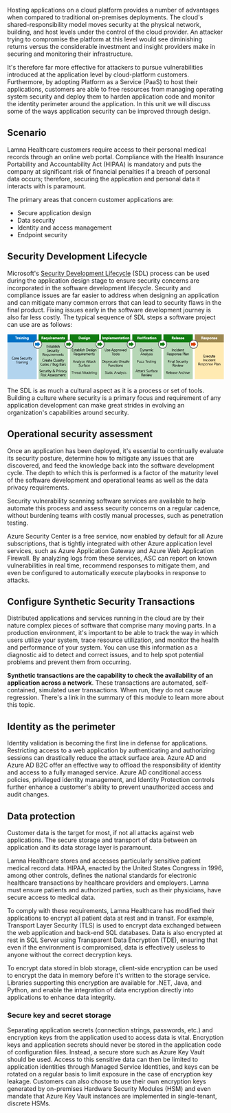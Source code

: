 Hosting applications on a cloud platform provides a number of advantages when compared to traditional on-premises deployments. The cloud's shared-responsibility model moves security at the physical network, building, and host levels under the control of the cloud provider. An attacker trying to compromise the platform at this level would see diminishing returns versus the considerable investment and insight providers make in securing and monitoring their infrastructure.

It's therefore far more effective for attackers to pursue vulnerabilities introduced at the application level by cloud-platform customers. Furthermore, by adopting Platform as a Service (PaaS) to host their applications, customers are able to free resources from managing operating system security and deploy them to harden application code and monitor the identity perimeter around the application. In this unit we will discuss some of the ways application security can be improved through design.

## Scenario

Lamna Healthcare customers require access to their personal medical records through an online web portal. Compliance with the Health Insurance Portability and Accountability Act (HIPAA) is mandatory and puts the company at significant risk of financial penalties if a breach of personal data occurs; therefore, securing the application and personal data it interacts with is paramount.

The primary areas that concern customer applications are:

- Secure application design
- Data security
- Identity and access management
- Endpoint security

## Security Development Lifecycle

Microsoft's [Security Development Lifecycle](https://www.microsoft.com/sdl) (SDL) process can be used during the application design stage to ensure security concerns are incorporated in the software development lifecycle. Security and compliance issues are far easier to address when designing an application and can mitigate many common errors that can lead to security flaws in the final product. Fixing issues early in the software development journey is also far less costly. The typical sequence of SDL steps a software project can use are as follows:

![An illustraton showing the Security development lifecycle](../media/sdl.png)

The SDL is as much a cultural aspect as it is a process or set of tools. Building a culture where security is a primary focus and requirement of any application development can make great strides in evolving an organization's capabilities around security.

<!-- Bear in mind that the migration of un-modified applications (especially COTS procured software systems) will not be able to perform many of the steps listed above.
 -->

## Operational security assessment

Once an application has been deployed, it's essential to continually evaluate its security posture, determine how to mitigate any issues that are discovered, and feed the knowledge back into the software development cycle. The depth to which this is performed is a factor of the maturity level of the software development and operational teams as well as the data privacy requirements.

Security vulnerability scanning software services are available to help automate this process and assess security concerns on a regular cadence, without burdening teams with costly manual processes, such as penetration testing.

Azure Security Center is a free service, now enabled by default for all Azure subscriptions, that is tightly integrated with other Azure application level services, such as Azure Application Gateway and Azure Web Application Firewall. By analyzing logs from these services, ASC can report on known vulnerabilities in real time, recommend responses to mitigate them, and even be configured to automatically execute playbooks in response to attacks.

## Configure Synthetic Security Transactions

Distributed applications and services running in the cloud are by their nature complex pieces of software that comprise many moving parts. In a production environment, it's important to be able to track the way in which users utilize your system, trace resource utilization, and monitor the health and performance of your system. You can use this information as a diagnostic aid to detect and correct issues, and to help spot potential problems and prevent them from occurring.

**Synthetic transactions are the capability to check the availability of an application across a network**. These transactions are automated, self-contained, simulated user transactions. When run, they do not cause regression. There's a link in the summary of this module to learn more about this topic.

<!-- SDL culture
Key Vault / MSI
CSE = App  -> DB & App Storage
Mention approach of code scanning & SDL
Scanning for passwords - Git
 -->

## Identity as the perimeter

Identity validation is becoming the first line in defense for applications. Restricting access to a web application by authenticating and authorizing sessions can drastically reduce the attack surface area. Azure AD and Azure AD B2C offer an effective way to offload the responsibility of identity and access to a fully managed service. Azure AD conditional access policies, privileged identity management, and Identity Protection controls further enhance a customer's ability to prevent unauthorized access and audit changes.

## Data protection

Customer data is the target for most, if not all attacks against web applications. The secure storage and transport of data between an application and its data storage layer is paramount.

Lamna Healthcare stores and accesses particularly sensitive patient medical record data. HIPAA, enacted by the United States Congress in 1996, among other controls, defines the national standards for electronic healthcare transactions by healthcare providers and employers. Lamna must ensure patients and authorized parties, such as their physicians, have secure access to medical data.

To comply with these requirements, Lamna Healthcare has modified their applications to encrypt all patient data at rest and in transit. For example, Transport Layer Security (TLS) is used to encrypt data exchanged between the web application and back-end SQL databases. Data is also encrypted at rest in SQL Server using Transparent Data Encryption (TDE), ensuring that even if the environment is compromised, data is effectively useless to anyone without the correct decryption keys.

To encrypt data stored in blob storage, client-side encryption can be used to encrypt the data in memory before it's written to the storage service. Libraries supporting this encryption are available for .NET, Java, and Python, and enable the integration of data encryption directly into applications to enhance data integrity.

### Secure key and secret storage

Separating application secrets (connection strings, passwords, etc.) and encryption keys from the application used to access data is vital. Encryption keys and application secrets should never be stored in the application code of configuration files. Instead, a secure store such as Azure Key Vault should be used. Access to this sensitive data can then be limited to application identities through Managed Service Identities, and keys can be rotated on a regular basis to limit exposure in the case of encryption key leakage. Customers can also choose to use their own encryption keys generated by on-premises Hardware Security Modules (HSM) and even mandate that Azure Key Vault instances are implemented in single-tenant, discrete HSMs.

<!-- ### Secure and immutable file storage

All Azure storage accounts are encrypted by default using Microsoft managed keys. Azure customers also have the ability to use their own encryption keys (BYOK) to encrypt blob, file and queue data so that even the hosting provider has no access to unencrypted data. Data immutability is often required for auditing purposes or when legal disputes call for data to be effectively frozen for a determined amount of time. Azure has recently introduced an [immutable data storage](https://docs.microsoft.com/azure/storage/blobs/storage-blob-immutable-storage) option known as Write-Once, Read many (WORM) for this scenario. -->

